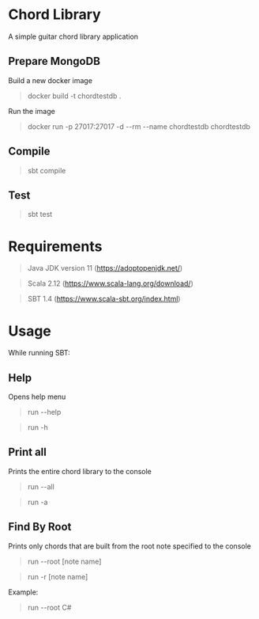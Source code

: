 # Chord Library
A simple guitar chord library application

## Prepare MongoDB
Build a new docker image
>docker build -t chordtestdb .

Run the image
>docker run -p 27017:27017 -d --rm --name chordtestdb chordtestdb

## Compile
>sbt compile

## Test
>sbt test

# Requirements
>Java JDK version 11 (https://adoptopenjdk.net/)

>Scala 2.12 (https://www.scala-lang.org/download/)

>SBT 1.4 (https://www.scala-sbt.org/index.html)

# Usage
While running SBT:

## Help
Opens help menu
>run --help

>run -h

## Print all
Prints the entire chord library to the console
>run --all

>run -a

## Find By Root
Prints only chords that are built from the root note specified to the console
>run --root [note name]

>run -r [note name]

Example:
>run --root C#